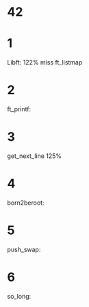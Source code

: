 # 42

# 1
  Libft:
  122%
  miss ft_listmap

# 2
  ft_printf:
  
# 3
  get_next_line
  125%
  
# 4
  born2beroot:

# 5
  push_swap:
  
# 6
  so_long:
